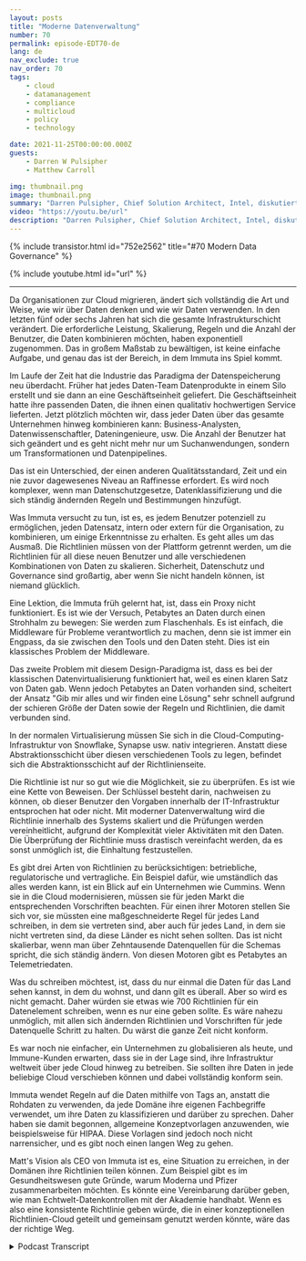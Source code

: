```yaml
---
layout: posts
title: "Moderne Datenverwaltung"
number: 70
permalink: episode-EDT70-de
lang: de
nav_exclude: true
nav_order: 70
tags:
    - cloud
    - datamanagement
    - compliance
    - multicloud
    - policy
    - technology

date: 2021-11-25T00:00:00.000Z
guests:
    - Darren W Pulsipher
    - Matthew Carroll

img: thumbnail.png
image: thumbnail.png
summary: "Darren Pulsipher, Chief Solution Architect, Intel, diskutiert mit Matthew Carroll, CEO von Immuta, über die Realität und Zukunft der modernen Datenverwaltung."
video: "https://youtu.be/url"
description: "Darren Pulsipher, Chief Solution Architect, Intel, diskutiert mit Matthew Carroll, CEO von Immuta, über die Realität und Zukunft der modernen Datenverwaltung."
---
```


<div>
{% include transistor.html id="752e2562" title="#70 Modern Data Governance" %}

{% include youtube.html id="url" %}
</div>

---

Da Organisationen zur Cloud migrieren, ändert sich vollständig die Art und Weise, wie wir über Daten denken und wie wir Daten verwenden. In den letzten fünf oder sechs Jahren hat sich die gesamte Infrastrukturschicht verändert. Die erforderliche Leistung, Skalierung, Regeln und die Anzahl der Benutzer, die Daten kombinieren möchten, haben exponentiell zugenommen. Das in großem Maßstab zu bewältigen, ist keine einfache Aufgabe, und genau das ist der Bereich, in dem Immuta ins Spiel kommt.

Im Laufe der Zeit hat die Industrie das Paradigma der Datenspeicherung neu überdacht. Früher hat jedes Daten-Team Datenprodukte in einem Silo erstellt und sie dann an eine Geschäftseinheit geliefert. Die Geschäftseinheit hatte ihre passenden Daten, die ihnen einen qualitativ hochwertigen Service lieferten. Jetzt plötzlich möchten wir, dass jeder Daten über das gesamte Unternehmen hinweg kombinieren kann: Business-Analysten, Datenwissenschaftler, Dateningenieure, usw. Die Anzahl der Benutzer hat sich geändert und es geht nicht mehr nur um Suchanwendungen, sondern um Transformationen und Datenpipelines.

Das ist ein Unterschied, der einen anderen Qualitätsstandard, Zeit und ein nie zuvor dagewesenes Niveau an Raffinesse erfordert. Es wird noch komplexer, wenn man Datenschutzgesetze, Datenklassifizierung und die sich ständig ändernden Regeln und Bestimmungen hinzufügt.

Was Immuta versucht zu tun, ist es, es jedem Benutzer potenziell zu ermöglichen, jeden Datensatz, intern oder extern für die Organisation, zu kombinieren, um einige Erkenntnisse zu erhalten. Es geht alles um das Ausmaß. Die Richtlinien müssen von der Plattform getrennt werden, um die Richtlinien für all diese neuen Benutzer und alle verschiedenen Kombinationen von Daten zu skalieren. Sicherheit, Datenschutz und Governance sind großartig, aber wenn Sie nicht handeln können, ist niemand glücklich.

Eine Lektion, die Immuta früh gelernt hat, ist, dass ein Proxy nicht funktioniert. Es ist wie der Versuch, Petabytes an Daten durch einen Strohhalm zu bewegen: Sie werden zum Flaschenhals. Es ist einfach, die Middleware für Probleme verantwortlich zu machen, denn sie ist immer ein Engpass, da sie zwischen den Tools und den Daten steht. Dies ist ein klassisches Problem der Middleware.

Das zweite Problem mit diesem Design-Paradigma ist, dass es bei der klassischen Datenvirtualisierung funktioniert hat, weil es einen klaren Satz von Daten gab. Wenn jedoch Petabytes an Daten vorhanden sind, scheitert der Ansatz "Gib mir alles und wir finden eine Lösung" sehr schnell aufgrund der schieren Größe der Daten sowie der Regeln und Richtlinien, die damit verbunden sind.

In der normalen Virtualisierung müssen Sie sich in die Cloud-Computing-Infrastruktur von Snowflake, Synapse usw. nativ integrieren. Anstatt diese Abstraktionsschicht über diesen verschiedenen Tools zu legen, befindet sich die Abstraktionsschicht auf der Richtlinienseite.

Die Richtlinie ist nur so gut wie die Möglichkeit, sie zu überprüfen. Es ist wie eine Kette von Beweisen. Der Schlüssel besteht darin, nachweisen zu können, ob dieser Benutzer den Vorgaben innerhalb der IT-Infrastruktur entsprochen hat oder nicht. Mit moderner Datenverwaltung wird die Richtlinie innerhalb des Systems skaliert und die Prüfungen werden vereinheitlicht, aufgrund der Komplexität vieler Aktivitäten mit den Daten. Die Überprüfung der Richtlinie muss drastisch vereinfacht werden, da es sonst unmöglich ist, die Einhaltung festzustellen.

Es gibt drei Arten von Richtlinien zu berücksichtigen: betriebliche, regulatorische und vertragliche. Ein Beispiel dafür, wie umständlich das alles werden kann, ist ein Blick auf ein Unternehmen wie Cummins. Wenn sie in die Cloud modernisieren, müssen sie für jeden Markt die entsprechenden Vorschriften beachten. Für einen ihrer Motoren stellen Sie sich vor, sie müssten eine maßgeschneiderte Regel für jedes Land schreiben, in dem sie vertreten sind, aber auch für jedes Land, in dem sie nicht vertreten sind, da diese Länder es nicht sehen sollten. Das ist nicht skalierbar, wenn man über Zehntausende Datenquellen für die Schemas spricht, die sich ständig ändern. Von diesen Motoren gibt es Petabytes an Telemetriedaten.

Was du schreiben möchtest, ist, dass du nur einmal die Daten für das Land sehen kannst, in dem du wohnst, und dann gilt es überall. Aber so wird es nicht gemacht. Daher würden sie etwas wie 700 Richtlinien für ein Datenelement schreiben, wenn es nur eine geben sollte. Es wäre nahezu unmöglich, mit allen sich ändernden Richtlinien und Vorschriften für jede Datenquelle Schritt zu halten. Du wärst die ganze Zeit nicht konform.

Es war noch nie einfacher, ein Unternehmen zu globalisieren als heute, und Immune-Kunden erwarten, dass sie in der Lage sind, ihre Infrastruktur weltweit über jede Cloud hinweg zu betreiben. Sie sollten ihre Daten in jede beliebige Cloud verschieben können und dabei vollständig konform sein.

Immuta wendet Regeln auf die Daten mithilfe von Tags an, anstatt die Rohdaten zu verwenden, da jede Domäne ihre eigenen Fachbegriffe verwendet, um ihre Daten zu klassifizieren und darüber zu sprechen. Daher haben sie damit begonnen, allgemeine Konzeptvorlagen anzuwenden, wie beispielsweise für HIPAA. Diese Vorlagen sind jedoch noch nicht narrensicher, und es gibt noch einen langen Weg zu gehen.

Matt's Vision als CEO von Immuta ist es, eine Situation zu erreichen, in der Domänen ihre Richtlinien teilen können. Zum Beispiel gibt es im Gesundheitswesen gute Gründe, warum Moderna und Pfizer zusammenarbeiten möchten. Es könnte eine Vereinbarung darüber geben, wie man Echtwelt-Datenkontrollen mit der Akademie handhabt. Wenn es also eine konsistente Richtlinie geben würde, die in einer konzeptionellen Richtlinien-Cloud geteilt und gemeinsam genutzt werden könnte, wäre das der richtige Weg.



<details>
<summary> Podcast Transcript </summary>

<p></p>

</details>

